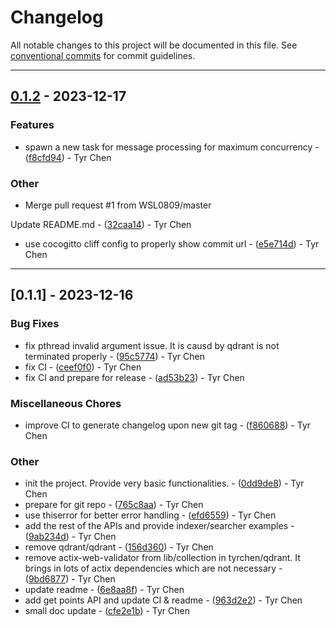# Changelog

All notable changes to this project will be documented in this file. See [conventional commits](https://www.conventionalcommits.org/) for commit guidelines.

---
## [0.1.2](https://github.com/tyrchen/qdrant-lib/compare/v0.1.1..v0.1.2) - 2023-12-17

### Features

- spawn a new task for message processing for maximum concurrency - ([f8cfd94](https://github.com/tyrchen/qdrant-lib/commit/f8cfd949a1302177f8f47b804d17a557ca4e4a46)) - Tyr Chen

### Other

- Merge pull request #1 from WSL0809/master

Update README.md - ([32caa14](https://github.com/tyrchen/qdrant-lib/commit/32caa14199fbeb8193b764440356a26389624510)) - Tyr Chen
- use cocogitto cliff config to properly show commit url - ([e5e714d](https://github.com/tyrchen/qdrant-lib/commit/e5e714de04d98ec6eb393a032cbb870f89061187)) - Tyr Chen

---
## [0.1.1] - 2023-12-16

### Bug Fixes

- fix pthread invalid argument issue. It is causd by qdrant is not terminated properly - ([95c5774](https://github.com/tyrchen/qdrant-lib/commit/95c5774895340672003a80909b5f0073dd1e21ad)) - Tyr Chen
- fix CI - ([ceef0f0](https://github.com/tyrchen/qdrant-lib/commit/ceef0f0c2f8004937bc01335ca20a1dc9bf7f408)) - Tyr Chen
- fix CI and prepare for release - ([ad53b23](https://github.com/tyrchen/qdrant-lib/commit/ad53b23a3a718751530c578b3304d1f3b2f94f8e)) - Tyr Chen

### Miscellaneous Chores

- improve CI to generate changelog upon new git tag - ([f860688](https://github.com/tyrchen/qdrant-lib/commit/f860688cbb08394a027b43d04de526aee1b50b76)) - Tyr Chen

### Other

- init the project. Provide very basic functionalities. - ([0dd9de8](https://github.com/tyrchen/qdrant-lib/commit/0dd9de825c0062323374de78b509b79fc81c315c)) - Tyr Chen
- prepare for git repo - ([765c8aa](https://github.com/tyrchen/qdrant-lib/commit/765c8aabe4c86055ebd1ae20671f963807ec679e)) - Tyr Chen
- use thiserror for better error handling - ([efd6559](https://github.com/tyrchen/qdrant-lib/commit/efd6559d793dfc8c4f7cf9193ac837ff61eb2f6e)) - Tyr Chen
- add the rest of the APIs and provide indexer/searcher examples - ([9ab234d](https://github.com/tyrchen/qdrant-lib/commit/9ab234dd4d25a57ed3f9142065c14848212206fb)) - Tyr Chen
- remove qdrant/qdrant - ([156d360](https://github.com/tyrchen/qdrant-lib/commit/156d360d48261f69af0fb3ff4a6310f748511f8e)) - Tyr Chen
- remove actix-web-validator from lib/collection in tyrchen/qdrant. It brings in lots of actix dependencies which are not necessary - ([9bd6877](https://github.com/tyrchen/qdrant-lib/commit/9bd68771f1f82aa805b9bafbb3ad3e38ac0a9097)) - Tyr Chen
- update readme - ([6e8aa8f](https://github.com/tyrchen/qdrant-lib/commit/6e8aa8f3c0217ced2eb927bc9ffc18db89047cc8)) - Tyr Chen
- add get points API and update CI & readme - ([963d2e2](https://github.com/tyrchen/qdrant-lib/commit/963d2e2b118346cf80a304c1c803172bf6a5cc45)) - Tyr Chen
- small doc update - ([cfe2e1b](https://github.com/tyrchen/qdrant-lib/commit/cfe2e1bcb744267f2dc98e6368b791db20c7dad4)) - Tyr Chen

<!-- generated by git-cliff -->

